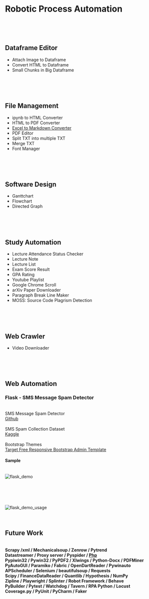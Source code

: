 # Robotic Process Automation
<br/><br/><br/>
## Dataframe Editor
* Attach Image to Dataframe 
* Convert HTML to Dataframe
* Small Chunks in Big Dataframe
<br/><br/><br/><br/><br/>
## File Management
* ipynb to HTML Converter
* HTML to PDF Converter
* [Excel to Markdown Converter](https://tabletomarkdown.com/convert-spreadsheet-to-markdown/)
* PDF Editor
* Split TXT into multiple TXT
* Merge TXT
* Font Manager
<br/><br/><br/><br/><br/>
## Software Design
* Ganttchart
* Flowchart
* Directed Graph
<br/><br/><br/><br/><br/>
## Study Automation
* Lecture Attendance Status Checker
* Lecture Note
* Lecture List
* Exam Score Result
* GPA Rating
* Youtube Playlist
* Google Chrome Scroll
* arXiv Paper Downloader
* Paragraph Break Line Maker
* MOSS: Source Code Plagrism Detection
<br/><br/><br/><br/><br/>
## Web Crawler
* Video Downloader
<br/><br/><br/><br/><br/>
## Web Automation
### Flask - SMS Message Spam Detector
<br>SMS Message Spam Detector
<br>[Github](https://github.com/susanli2016/SMS-Message-Spam-Detector)
<br><br>SMS Spam Collection Dataset
<br>[Kaggle](https://www.kaggle.com/datasets/uciml/sms-spam-collection-dataset)
<br><br>Bootstrap Themes
<br>[Target Free Responsive Bootstrap Admin Template](https://bootstrapthemes.co/item/target-free-responsive-bootstrap-admin-template/)
<br>
#### Sample
<br>![flask_demo](https://user-images.githubusercontent.com/97289420/234529527-1f8d6081-13f0-454a-9f6a-472f5970e5f8.png)
<br><br><br><br><br><br>![flask_demo_usage](https://user-images.githubusercontent.com/97289420/234529573-cc52e954-76ae-4772-8a2a-e9f7f8cbc7b4.gif)
<br><br><br>
## Future Work
<br/><b>Scrapy /xml / Mechanicalsoup / Zenrow / Pytrend</b>
<br/><b>Datastreamer / Proxy server / Pyspider / [Php](https://tipland.tistory.com/57)</b>
<br/><b>Pypiwin32 / Pywin32 / PyPDF2 / Xlwings / Python-Docx / PDFMiner</b>
<br/><b>PyAutoGUI / Paramiko / Fabric / OpenDartReader / Pywinauto</b>
<br/><b>APScheduler / Selenium / beautifulsoup / Requests</b>
<br/><b>Scipy / FinanceDataReader / Quantlib / Hypothesis / NumPy</b>
<br/><b>Zipline / Playwright / Splinter / Robot Framework / Behave</b>
<br/><b>PyBuilder / Pytest / Watchdog / Tavern / RPA Python / Locust</b>
<br/><b>Coverage.py / PyUnit / PyCharm / Faker</b>
<br/><br/><br/><br/><br/>
